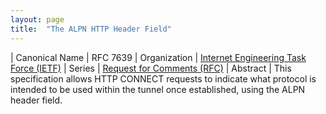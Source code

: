 ```yaml
---
layout: page
title:  "The ALPN HTTP Header Field"
---
```


| Canonical Name | RFC 7639
| Organization | [Internet Engineering Task Force (IETF)](..)
| Series | [Request for Comments (RFC)](..)
| Abstract | This specification allows HTTP CONNECT requests to indicate what protocol is intended to be used within the tunnel once established, using the ALPN header field.